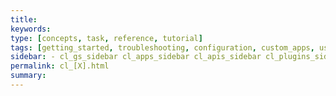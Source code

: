 ```yaml
---
title:
keywords:
type: [concepts, task, reference, tutorial]
tags: [getting_started, troubleshooting, configuration, custom_apps, users, plans, sites, apis, plugins]
sidebar: - cl_gs_sidebar cl_apps_sidebar cl_apis_sidebar cl_plugins_sidebar
permalink: cl_[X].html
summary:
---
```

